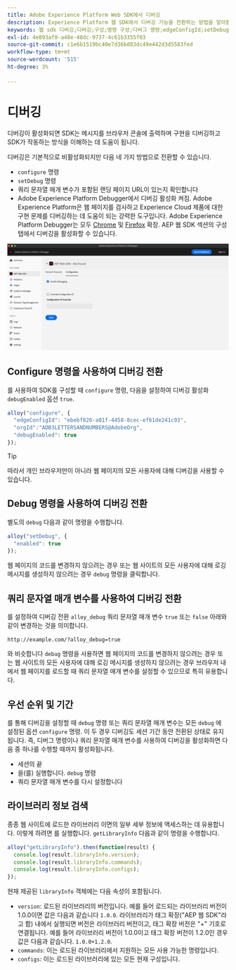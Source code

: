 ```yaml
---
title: Adobe Experience Platform Web SDK에서 디버깅
description: Experience Platform 웹 SDK에서 디버깅 기능을 전환하는 방법을 알아봅니다.
keywords: 웹 sdk 디버깅;디버깅;구성;명령 구성;디버그 명령;edgeConfigId;setDebug;debugEnabled;debug;
exl-id: 4e893af8-a48e-48dc-9737-4c61b3355f03
source-git-commit: c1e6b1519bc40e7d36bd83dc49e442d3d5583fed
workflow-type: tm+mt
source-wordcount: '515'
ht-degree: 3%

---
```


# 디버깅

디버깅이 활성화되면 SDK는 메시지를 브라우저 콘솔에 출력하며 구현을 디버깅하고 SDK가 작동하는 방식을 이해하는 데 도움이 됩니다.

디버깅은 기본적으로 비활성화되지만 다음 네 가지 방법으로 전환할 수 있습니다.

* `configure` 명령
* `setDebug` 명령
* 쿼리 문자열 매개 변수가 포함된 랜딩 페이지 URL이 있는지 확인합니다
* Adobe Experience Platform Debugger에서 디버깅 활성화 켜짐. Adobe Experience Platform은 웹 페이지를 검사하고 Experience Cloud 제품에 대한 구현 문제를 디버깅하는 데 도움이 되는 강력한 도구입니다. Adobe Experience Platform Debugger는 모두 [Chrome](https://chrome.google.com/webstore/detail/adobe-experience-platform/bfnnokhpnncpkdmbokanobigaccjkpob) 및 [Firefox](https://addons.mozilla.org/ko-KR/firefox/addon/adobe-experience-platform-dbg/) 확장. AEP 웹 SDK 섹션의 구성 탭에서 디버깅을 활성화할 수 있습니다.

![](../images/enable-debugging.png)

## Configure 명령을 사용하여 디버깅 전환

를 사용하여 SDK를 구성할 때 `configure` 명령, 다음을 설정하여 디버깅 활성화 `debugEnabled` 옵션 `true`.

```javascript
alloy("configure", {
  "edgeConfigId": "ebebf826-a01f-4458-8cec-ef61de241c93",
  "orgId":"ADB3LETTERSANDNUMBERS@AdobeOrg",
  "debugEnabled": true
});
```

>[!TIP]
>
>따라서 개인 브라우저만이 아니라 웹 페이지의 모든 사용자에 대해 디버깅을 사용할 수 있습니다.

## Debug 명령을 사용하여 디버깅 전환

별도의 `debug` 다음과 같이 명령을 수행합니다.

```javascript
alloy("setDebug", {
  "enabled": true
});
```

웹 페이지의 코드를 변경하지 않으려는 경우 또는 웹 사이트의 모든 사용자에 대해 로깅 메시지를 생성하지 않으려는 경우 `debug` 명령을 클릭합니다.

## 쿼리 문자열 매개 변수를 사용하여 디버깅 전환

를 설정하여 디버깅 전환 `alloy_debug` 쿼리 문자열 매개 변수 `true` 또는 `false` 아래와 같이 변경하는 것을 의미합니다.

```HTTP
http://example.com/?alloy_debug=true
```

와 비슷합니다 `debug` 명령을 사용하면 웹 페이지의 코드를 변경하지 않으려는 경우 또는 웹 사이트의 모든 사용자에 대해 로깅 메시지를 생성하지 않으려는 경우 브라우저 내에서 웹 페이지를 로드할 때 쿼리 문자열 매개 변수를 설정할 수 있으므로 특히 유용합니다.

## 우선 순위 및 기간

를 통해 디버깅을 설정할 때 `debug` 명령 또는 쿼리 문자열 매개 변수는 모든 `debug` 에 설정된 옵션 `configure` 명령. 이 두 경우 디버깅도 세션 기간 동안 전환된 상태로 유지됩니다. 즉, 디버그 명령이나 쿼리 문자열 매개 변수를 사용하여 디버깅을 활성화하면 다음 중 하나를 수행할 때까지 활성화됩니다.

* 세션의 끝
* 을(를) 실행합니다. `debug` 명령
* 쿼리 문자열 매개 변수를 다시 설정합니다

## 라이브러리 정보 검색

종종 웹 사이트에 로드한 라이브러리 이면의 일부 세부 정보에 액세스하는 데 유용합니다. 이렇게 하려면 를 실행합니다. `getLibraryInfo` 다음과 같이 명령을 수행합니다.

```js
alloy("getLibraryInfo").then(function(result) {
  console.log(result.libraryInfo.version);
  console.log(result.libraryInfo.commands);
  console.log(result.libraryInfo.configs);
});
```

현재 제공된 `libraryInfo` 객체에는 다음 속성이 포함됩니다.

* `version`: 로드된 라이브러리의 버전입니다. 예를 들어 로드되는 라이브러리 버전이 1.0.0이면 값은 다음과 같습니다 `1.0.0`. 라이브러리가 태그 확장(&quot;AEP 웹 SDK&quot;라고 함) 내에서 실행되면 버전은 라이브러리 버전이고, 태그 확장 버전은 &quot;+&quot; 기호로 연결됩니다. 예를 들어 라이브러리 버전이 1.0.0이고 태그 확장 버전이 1.2.0인 경우 값은 다음과 같습니다. `1.0.0+1.2.0`.
* `commands`: 이는 로드된 라이브러리에서 지원하는 모든 사용 가능한 명령입니다.
* `configs`: 이는 로드된 라이브러리에 있는 모든 현재 구성입니다.
